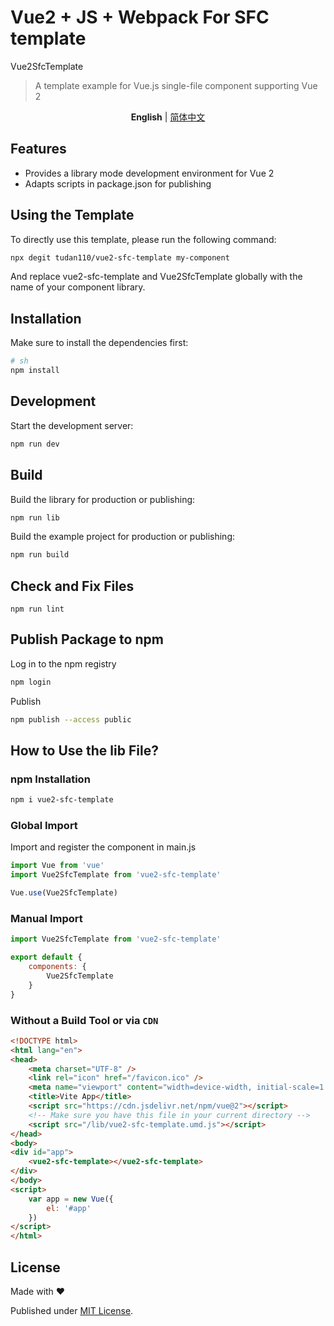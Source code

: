 # Vue2 + JS + Webpack For SFC template

Vue2SfcTemplate

> A template example for Vue.js single-file component supporting Vue 2

<p align='center'>
<b>English</b> | <a href="https://github.com/tudan110/vue2-sfc-template/blob/main/README.zh-CN.md">简体中文</a>
</p>

## Features

- Provides a library mode development environment for Vue 2
- Adapts scripts in package.json for publishing

## Using the Template

To directly use this template, please run the following command:

```bash
npx degit tudan110/vue2-sfc-template my-component
```

And replace vue2-sfc-template and Vue2SfcTemplate globally with the name of your component library.

## Installation

Make sure to install the dependencies first:

```bash
# sh
npm install
```

## Development

Start the development server:

```sh
npm run dev
```

## Build

Build the library for production or publishing:

```sh
npm run lib
```

Build the example project for production or publishing:

```sh
npm run build
```

## Check and Fix Files
```
npm run lint
```

## Publish Package to npm

Log in to the npm registry
```sh
npm login
```

Publish
```sh
npm publish --access public
```

## How to Use the lib File?

### npm Installation

```sh
npm i vue2-sfc-template
```

### Global Import
Import and register the component in main.js
```js
import Vue from 'vue'
import Vue2SfcTemplate from 'vue2-sfc-template'

Vue.use(Vue2SfcTemplate)
```

### Manual Import
```js
import Vue2SfcTemplate from 'vue2-sfc-template'

export default {
    components: {
        Vue2SfcTemplate
    }
}
```

### Without a Build Tool or via `CDN`

```html
<!DOCTYPE html>
<html lang="en">
<head>
    <meta charset="UTF-8" />
    <link rel="icon" href="/favicon.ico" />
    <meta name="viewport" content="width=device-width, initial-scale=1.0" />
    <title>Vite App</title>
    <script src="https://cdn.jsdelivr.net/npm/vue@2"></script>
    <!-- Make sure you have this file in your current directory -->
    <script src="/lib/vue2-sfc-template.umd.js"></script>
</head>
<body>
<div id="app">
    <vue2-sfc-template></vue2-sfc-template>
</div>
</body>
<script>
    var app = new Vue({
        el: '#app'
    })
</script>
</html>
```

## License

Made with ❤️

Published under [MIT License](./LICENSE).
